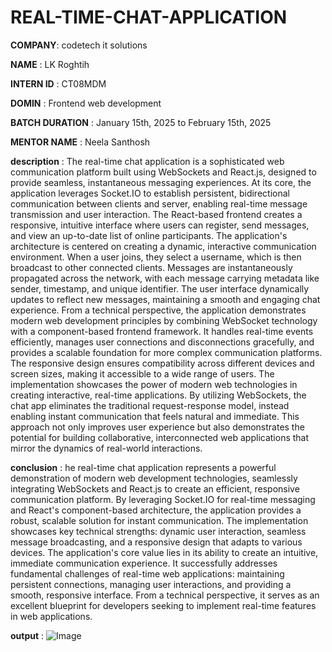 # REAL-TIME-CHAT-APPLICATION

**COMPANY**: codetech it solutions

**NAME** : LK Roghtih

**INTERN ID** : CT08MDM

**DOMIN** : Frontend web  development 

**BATCH DURATION** : January 15th, 2025 to February  15th, 2025

**MENTOR NAME** : Neela Santhosh

**description** : The real-time chat application is a sophisticated web communication platform built using WebSockets and React.js, designed to provide seamless, instantaneous messaging experiences. At its core, the application leverages Socket.IO to establish persistent, bidirectional communication between clients and server, enabling real-time message transmission and user interaction. The React-based frontend creates a responsive, intuitive interface where users can register, send messages, and view an up-to-date list of online participants.
The application's architecture is centered on creating a dynamic, interactive communication environment. When a user joins, they select a username, which is then broadcast to other connected clients. Messages are instantaneously propagated across the network, with each message carrying metadata like sender, timestamp, and unique identifier. The user interface dynamically updates to reflect new messages, maintaining a smooth and engaging chat experience.
From a technical perspective, the application demonstrates modern web development principles by combining WebSocket technology with a component-based frontend framework. It handles real-time events efficiently, manages user connections and disconnections gracefully, and provides a scalable foundation for more complex communication platforms. The responsive design ensures compatibility across different devices and screen sizes, making it accessible to a wide range of users.
The implementation showcases the power of modern web technologies in creating interactive, real-time applications. By utilizing WebSockets, the chat app eliminates the traditional request-response model, instead enabling instant communication that feels natural and immediate. This approach not only improves user experience but also demonstrates the potential for building collaborative, interconnected web applications that mirror the dynamics of real-world interactions.

**conclusion** : he real-time chat application represents a powerful demonstration of modern web development technologies, seamlessly integrating WebSockets and React.js to create an efficient, responsive communication platform. By leveraging Socket.IO for real-time messaging and React's component-based architecture, the application provides a robust, scalable solution for instant communication. The implementation showcases key technical strengths: dynamic user interaction, seamless message broadcasting, and a responsive design that adapts to various devices.
The application's core value lies in its ability to create an intuitive, immediate communication experience. It successfully addresses fundamental challenges of real-time web applications: maintaining persistent connections, managing user interactions, and providing a smooth, responsive interface. From a technical perspective, it serves as an excellent blueprint for developers seeking to implement real-time features in web applications.

**output** : ![Image](https://github.com/user-attachments/assets/281d7ba9-24ad-4c95-8933-5cee17a1c17f)
